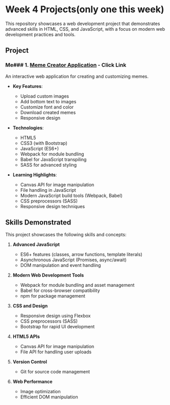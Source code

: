 # Week 4 Projects(only one this week)

This repository showcases a web development project that demonstrates advanced skills in HTML, CSS, and JavaScript, with a focus on modern web development practices and tools.

## Project

### Me### 1. [Meme Creator Application](https://github.com/LCC-CIT-Programming-CS233JS/04-memecreator-template-travisburns/blob/master/README.md) - Click Link

An interactive web application for creating and customizing memes.

- **Key Features**: 
  - Upload custom images
  - Add bottom text to images
  - Customize font and color
  - Download created memes
  - Responsive design

- **Technologies**: 
  - HTML5
  - CSS3 (with Bootstrap)
  - JavaScript (ES6+)
  - Webpack for module bundling
  - Babel for JavaScript transpiling
  - SASS for advanced styling

- **Learning Highlights**: 
  - Canvas API for image manipulation
  - File handling in JavaScript
  - Modern JavaScript build tools (Webpack, Babel)
  - CSS preprocessors (SASS)
  - Responsive design techniques

## Skills Demonstrated

This project showcases the following skills and concepts:

1. **Advanced JavaScript**
   - ES6+ features (classes, arrow functions, template literals)
   - Asynchronous JavaScript (Promises, async/await)
   - DOM manipulation and event handling

2. **Modern Web Development Tools**
   - Webpack for module bundling and asset management
   - Babel for cross-browser compatibility
   - npm for package management

3. **CSS and Design**
   - Responsive design using Flexbox
   - CSS preprocessors (SASS)
   - Bootstrap for rapid UI development

4. **HTML5 APIs**
   - Canvas API for image manipulation
   - File API for handling user uploads

5. **Version Control**
   - Git for source code management

6. **Web Performance**
   - Image optimization
   - Efficient DOM manipulation

